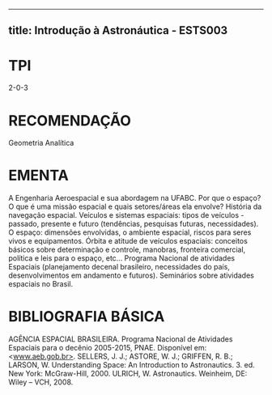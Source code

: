 
---
title: Introdução à Astronáutica - ESTS003 
---

# TPI

2-0-3

# RECOMENDAÇÃO

Geometria Analítica

# EMENTA

A Engenharia Aeroespacial e sua abordagem na UFABC. Por que o espaço? O que é uma missão espacial e quais setores/áreas ela envolve? História da navegação espacial. Veículos e sistemas espaciais: tipos de veículos - passado, presente e futuro (tendências, pesquisas futuras, necessidades). O espaço: dimensões envolvidas, o ambiente espacial, riscos para seres vivos e equipamentos. Órbita e atitude de veículos espaciais: conceitos básicos sobre determinação e controle, manobras, fronteira comercial, política e leis para o espaço, etc... Programa Nacional de atividades Espaciais (planejamento decenal brasileiro, necessidades do país, desenvolvimentos em andamento e futuros). Seminários sobre atividades espaciais no Brasil.

# BIBLIOGRAFIA BÁSICA

AGÊNCIA ESPACIAL BRASILEIRA. Programa Nacional de Atividades Espaciais para o decênio 2005-2015, PNAE. Disponível em: <www.aeb.gob.br>.
SELLERS, J. J.; ASTORE, W. J.; GRIFFEN, R. B.; LARSON, W. Understanding Space: An Introduction to Astronautics. 3. ed. New York: McGraw-Hill, 2000.
ULRICH, W. Astronautics. Weinheim, DE: Wiley – VCH, 2008.
        